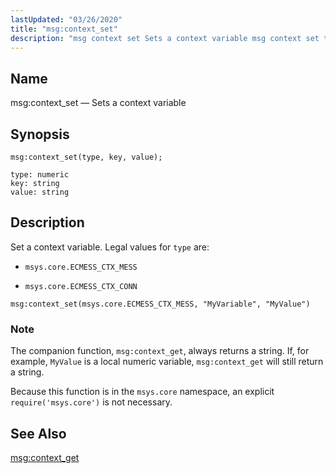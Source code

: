 ```yaml
---
lastUpdated: "03/26/2020"
title: "msg:context_set"
description: "msg context set Sets a context variable msg context set type key value Set a context variable Legal values for type are msys core ECMESS CTX MESS msys core ECMESS CTX CONN The companion function msg context get always returns a string If for example My Value is a local..."
---
```


<a name="lua.ref.msg_context_set"></a> 
## Name

msg:context_set — Sets a context variable

<a name="idp24353504"></a> 
## Synopsis

`msg:context_set(type, key, value);`

```
type: numeric
key: string
value: string
```
<a name="idp24356224"></a> 
## Description

Set a context variable. Legal values for `type` are:

*   `msys.core.ECMESS_CTX_MESS`

*   `msys.core.ECMESS_CTX_CONN`

`msg:context_set(msys.core.ECMESS_CTX_MESS, "MyVariable", "MyValue")`
### Note

The companion function, `msg:context_get`, always returns a string. If, for example, `MyValue` is a local numeric variable, `msg:context_get` will still return a string.

Because this function is in the `msys.core` namespace, an explicit `require('msys.core')` is not necessary.

<a name="idp24365392"></a> 
## See Also

[msg:context_get](/momentum/3/3-reference/3-reference-lua-ref-msg-context-get)